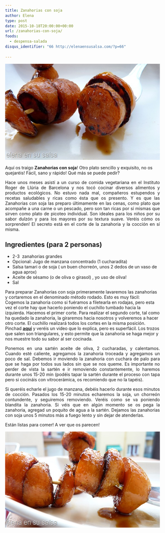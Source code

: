 ```yaml
---
title: Zanahorias con soja
author: Elena
type: post
date: 2015-10-18T20:00:00+00:00
url: /zanahorias-con-soja/
foods:
  - despensa-salada
disqus_identifier: "66 http://elenaensusalsa.com/?p=66"

---
```

[<img class="alignnone size-full wp-image-366" src="/2018/03/P1050326_thumb-25255B8-25255D.jpg" alt="" width="557" height="313" />][1]

Aquí os traigo **Zanahorias con soja**! Otro plato sencillo y exquisito, no os quejaréis! Fácil, sano y rápido! Qué más se puede pedir?

<div align="justify">
  Hace unos meses asistí a un curso de comida vegetariana en el Instituto Roger de Llúria de Barcelona y nos tocó cocinar diversos alimentos y productos ecológicos. No estuvo nada mal, compañeros estupendos y recetas saludables y ricas como ésta que os presento. Y es que las Zanahorias con soja las preparo últimamente en las cenas, como plato que acompañe a una carne o un pescado, pero son tan ricas por sí mismas que sirven como plato de picoteo individual. Son ideales para los niños por su sabor dulzón y para los mayores por su textura suave. Veréis cómo os sorprenden! El secreto está en el corte de la zanahoria y la cocción en sí misma.
</div>

## **Ingredientes (para 2 personas)**

  * 2-3  zanahorias grandes
  * Opcional: Jugo de manzana concentrado (1 cucharadita)
  * Salsa tamari o de soja ( un buen chorreón, unos 2 dedos de un vaso de agua aprox)
  * Aceite de sésamo (o de oliva o girasol) , yo uso de oliva!
  * Sal

Para preparar Zanahorias con soja primeramente lavaremos las zanahorias y cortaremos en el denominado método rodado. Esto es muy fácil: Cogemos la zanahoria como si fuéramos a filetearla en rodajas, pero esta vez el corte hay que hacerlo poniendo el cuchillo tumbado hacia la izquierda. Hacemos el primer corte. Para realizar el segundo corte, tal como ha quedado la zanahoria, la giraremos hacia nosotros y volveremos a hacer otro corte. El cuchillo realizará todos los cortes en la misma posición. Pinchad **[aquí][2]** y veréis un video que lo explica, pero es superfácil. Los trozos que salen son triangulares, y esto permite que la zanahoria se haga mejor y nos muestre todo su sabor al ser cocinada.

<p align="justify">
  Ponemos en una sartén aceite de oliva, 2 cucharadas, y calentamos. Cuando esté caliente, agregamos la zanahoria troceada y agregamos un poco de sal. Debemos ir moviendo la zanahoria con cuchara de palo para que se haga por todos sus lados sin que se nos queme. Es importante no perder de vista la sartén e ir removiendo constantemente, lo haremos durante unos 15-20 min (podéis tapar la sartén durante el proceso con tapa pero si cocináis con vitrocerámica, os recomiendo que no la tapéis).
</p>

<p align="justify">
  Si queréis echarle el jugo de manzana, debéis hacerlo durante esos minutos de cocción. Pasados los 15-20 minutos echaremos la soja, un chorreón contundente, y seguiremos removiendo. Veréis como se va poniendo blandita la zanahoria. Si véis que en algún momento se os pega la zanahoria, agregad un poquito de agua a la sartén. Dejamos las zanahorias con soja unos 5 minutos más a fuego lento y sin dejar de atenderlas.
</p>

<p align="justify">
  Están listas para comer! A ver que os parecen!
</p>

<div align="justify">
  <a href="/2018/03/P1050321_thumb-25255B5-25255D.jpg"><img class="alignnone size-full wp-image-367" src="/2018/03/P1050321_thumb-25255B5-25255D.jpg" alt="" width="557" height="313" /></a>
</div>

<div align="justify">
</div>

 [1]: /2018/03/P1050326_thumb-25255B8-25255D.jpg
 [2]: https://www.youtube.com/watch?v=d7cywExSKlg&feature=player_embedded#at=37%29
